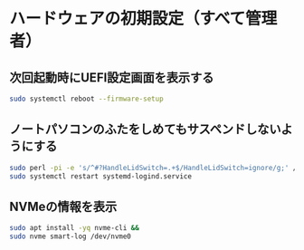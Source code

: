 # ハードウェアの初期設定（すべて管理者）
## 次回起動時にUEFI設定画面を表示する
```sh
sudo systemctl reboot --firmware-setup
```

## ノートパソコンのふたをしめてもサスペンドしないようにする
```sh
sudo perl -pi -e 's/^#?HandleLidSwitch=.+$/HandleLidSwitch=ignore/g;' /etc/systemd/logind.conf &&
sudo systemctl restart systemd-logind.service
```

## NVMeの情報を表示
```sh
sudo apt install -yq nvme-cli &&
sudo nvme smart-log /dev/nvme0
```
